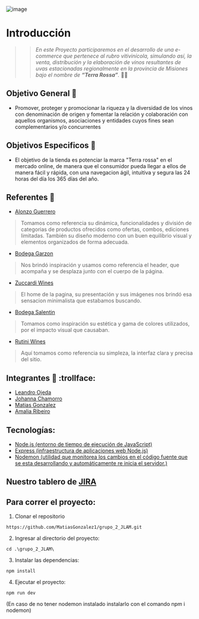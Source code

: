 ![image](https://user-images.githubusercontent.com/94580563/167222122-37ca5da2-5fe1-4e20-ae4d-c5bf2c6f259d.png)

# Introducción
>>*En este Proyecto participaremos en el desarrollo de una e-commerce que pertenece al rubro vitivinícola, simulando así, la venta, distribución y la elaboración de vinos resultantes de uvas estacionadas regionalmente en la provincia de Misiones bajo el nombre de ***“Terra Rossa”***.* 🍇🍷

## Objetivo General :dart:
- Promover, proteger y promocionar la riqueza y la diversidad de los vinos con denominación de origen y fomentar la relación y colaboración con aquellos organismos, asociaciones y entidades cuyos fines sean complementarios y/o concurrentes

## Objetivos Especificos :dart:
- El objetivo de la tienda es potenciar la marca "Terra rossa" en el mercado online, de manera que el consumidor pueda llegar a ellos de manera fácil y rápida, 
con una navegacion ágil, intuitiva y segura las 24 horas del día los 365 días del año.

## Referentes :pencil:

- [Alonzo Guerrero](https://shopalonsoguerrerowines.com/) 
>Tomamos como referencia su dinámica, funcionalidades y división de categorias de productos ofrecidos como ofertas, combos, ediciones limitadas. También su diseño moderno con un buen equilibrio visual y elementos organizados de forma adecuada.  
- [Bodega Garzon](https://bodegagarzon.com/)
>Nos brindó inspiración y usamos como referencia el header, que acompaña y se desplaza junto con el cuerpo de la página.
- [Zuccardi Wines](https://zuccardiwines.com/)
>El home de la pagina, su presentación y sus imágenes nos brindó esa sensacion minimalista que estabamos buscando.  
- [Bodega Salentin](http://www.bodegasalentein.com/es/home.html/)
>Tomamos como inspiración su estética y gama de colores utilizados, por el impacto visual que causaban.
- [Rutini Wines](https://rutiniwines.com/)
>Aquí tomamos como referencia su simpleza, la interfaz clara y precisa del sitio.

## Integrantes  🍷 :trollface:

- [Leandro Ojeda](https://github.com/LeandroOJeda)
- [Johanna Chamorro](https://github.com/JohannaCh)
- [Matias Gonzalez](https://github.com/MatiasGonzalez1)
- [Amalia Ribeiro](https://github.com/AmalitaR)


## Tecnologías:

- [Node.js (entorno de tiempo de ejecución de JavaScript)](https://github.com/nodejs/node)
- [Express (infraestructura de aplicaciones web Node.js)](https://github.com/expressjs/express)
- [Nodemon (utilidad que monitorea los cambios en el código fuente que se esta desarrollando y automáticamente re inicia el servidor.)](https://github.com/remy/nodemon)

## Nuestro tablero de [JIRA](https://terrarossa.atlassian.net/jira/software/projects/TR/boards/1)


## Para correr el proyecto:

1. Clonar el repositorio
```
https://github.com/MatiasGonzalez1/grupo_2_JLAM.git
```
2. Ingresar al directorio del proyecto:
```
cd .\grupo_2_JLAM\
```
3. Instalar las dependencias:
```
npm install
```
4. Ejecutar el proyecto:
```
npm run dev
```
(En caso de no tener nodemon instalado instalarlo con el comando npm i nodemon)
